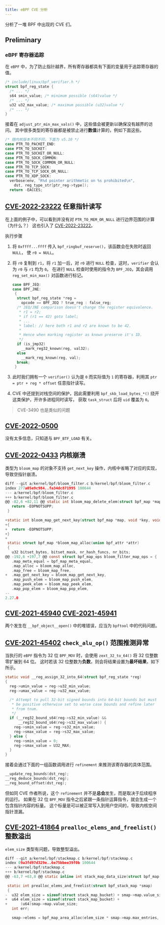 ```yaml
---
title: eBPF CVE 分析
---
```


分析了一堆 BPF 中出现的 CVE 们。

## Preliminary

### eBPF 寄存器追踪

在 `eBPF` 中，为了防止指针越界，所有寄存器都具有下面的变量用于追踪寄存器的值。

```c
/* include/linux/bpf_verifier.h */
struct bpf_reg_state {
  /* ... */
  s64 smin_value; /* minimum possible (s64)value */
  /* ... */
  u32 u32_max_value; /* maximum possible (u32)value */
  /* ... */
}
```

接着在 `adjust_ptr_min_max_vals()` 中，这些值会被更新以确保没有越界的访问。
其中很多类型的寄存器都是被禁止进行**数值**计算的，例如下面这些。

```c
/* 随内核版本不同不同，下面为 v5.10 */
case PTR_TO_PACKET_END:
case PTR_TO_SOCKET:
case PTR_TO_SOCKET_OR_NULL:
case PTR_TO_SOCK_COMMON:
case PTR_TO_SOCK_COMMON_OR_NULL:
case PTR_TO_TCP_SOCK:
case PTR_TO_TCP_SOCK_OR_NULL:
case PTR_TO_XDP_SOCK:
  verbose(env, "R%d pointer arithmetic on %s prohibited\n",
    dst, reg_type_str[ptr_reg->type]);
  return -EACCES;
```

## [CVE-2022-23222](https://www.openwall.com/lists/oss-security/2022/01/18/2) 任意指针读写

在上面的例子中，可以看到并没有对 `PTR_TO_MEM_OR_NULL` 进行边界范围的计算（为什么？）
这也引入了 [CVE-2022-23222](https://www.openwall.com/lists/oss-security/2022/01/18/2)。

执行步骤

1. 将 `0xffff...ffff` 传入 `bpf_ringbuf_reserve()`，该函数会在失败时返回 `NULL`，
使 `r0 = NULL`。
2. 将 `r0` 复制到 `r1`，将 `r1` 加一后，对 `r0` 进行 `NULL` 检查，这时，`verifier`
    会认为 `r0` 与 `r1` 均为 `0`。
    在进行 `NULL` 检查时使用的指令为 `BPF_JEQ`，其会调用 `reg_set_min_max()` 对函数进行标记。

    ```c
    case BPF_JEQ:
    case BPF_JNE:
     {
      struct bpf_reg_state *reg =
        opcode == BPF_JEQ ? true_reg : false_reg;
      /* JEQ/JNE comparison doesn't change the register equivalence.
       * r1 = r2;
       * if (r1 == 42) goto label;
       * ...
       * label: // here both r1 and r2 are known to be 42.
       *
       * Hence when marking register as known preserve it's ID.
       */
      if (is_jmp32)
        __mark_reg32_known(reg, val32);
      else
        __mark_reg_known(reg, val);
      break;
     }
     ```

3. 此时我们拥有一个 `verifier()` 认为是 `0` 而实际值为 `1` 的寄存器，利用其 `ptr = ptr + reg * offset`
    任意指针读写。
4. CVE 中还提到对栈空间的保护，因此需要利用 `bpf_skb_load_bytes_*()` 绕开这类保护，开许多进程同时读写，
    获取 `task_struct` 后将 `uid` 覆盖为 `0`。

> CVE-3490 也是类似的问题

## [CVE-2022-0500](https://cve.mitre.org/cgi-bin/cvename.cgi?name=CVE-2022-0500)

没有太多信息，只知道与 `BPF_BTF_LOAD` 有关。

## [CVE-2022-0433](https://cve.mitre.org/cgi-bin/cvename.cgi?name=CVE-2022-0433) 内核崩溃

类型为 `bloom_map` 的对象不支持 `get_next_key` 操作，内核中省略了对应的实现，导致空指针崩溃。

```c
diff --git a/kernel/bpf/bloom_filter.c b/kernel/bpf/bloom_filter.c
index 277a05e9c984..fa34dc871995 100644
--- a/kernel/bpf/bloom_filter.c
+++ b/kernel/bpf/bloom_filter.c
@@ -82,6 +82,11 @@ static int bloom_map_delete_elem(struct bpf_map *map, void *value)
   return -EOPNOTSUPP;
 }
 
+static int bloom_map_get_next_key(struct bpf_map *map, void *key, void *next_key)
+{
+  return -EOPNOTSUPP;
+}
+
 static struct bpf_map *bloom_map_alloc(union bpf_attr *attr)
 {
   u32 bitset_bytes, bitset_mask, nr_hash_funcs, nr_bits;
@@ -192,6 +197,7 @@ const struct bpf_map_ops bloom_filter_map_ops = {
   .map_meta_equal = bpf_map_meta_equal,
   .map_alloc = bloom_map_alloc,
   .map_free = bloom_map_free,
+  .map_get_next_key = bloom_map_get_next_key,
   .map_push_elem = bloom_map_push_elem,
   .map_peek_elem = bloom_map_peek_elem,
   .map_pop_elem = bloom_map_pop_elem,
-- 
2.27.0
```

## [CVE-2021-45940](https://cve.mitre.org/cgi-bin/cvename.cgi?name=CVE-2021-45940) [CVE-2021-45941](https://cve.mitre.org/cgi-bin/cvename.cgi?name=CVE-2021-45941)

两个发生在 `__bpf_object__open()` 中的堆错误，应当为 `bpftool` 中的代码问题。

## [CVE-2021-45402](https://cve.mitre.org/cgi-bin/cvename.cgi?name=CVE-2021-45402) `check_alu_op()` 范围推测异常

当执行的 `eBPF` 指令为 32 位 `BPF_MOV` 时，会使用 `zext_32_to_64()` 将 32 位整数零扩展到 64 位。
这时若该 32 位整数为**负数**，则会将结果设置为**最坏结果**，如下所示。

```c
static void __reg_assign_32_into_64(struct bpf_reg_state *reg)
{
  reg->umin_value = reg->u32_min_value;
  reg->umax_value = reg->u32_max_value;

  /* Attempt to pull 32-bit signed bounds into 64-bit bounds but must
   * be positive otherwise set to worse case bounds and refine later
   * from tnum.
   */
  if (__reg32_bound_s64(reg->s32_min_value) &&
      __reg32_bound_s64(reg->s32_max_value)) {
    reg->smin_value = reg->s32_min_value;
    reg->smax_value = reg->s32_max_value;
  } else {
    reg->smin_value = 0;
    reg->smax_value = U32_MAX;
  }
}
```

接着会通过下面的一组函数调用进行 `refinement` 来推测该寄存器的具体范围。

```c
__update_reg_bounds(dst_reg);
__reg_deduce_bounds(dst_reg);
__reg_bound_offset(dst_reg);
```

但如同 CVE 作者所说，这个 `refinement` 并不是**总会**发生，而是取决于后续程序的运行。
如果在 32 位 `BPF_MOV` 指令之后紧跟一条指针运算指令，就会生成一个包含指针内容的标量。
这个标量是可以被正常写入到用户空间的，导致内核空间指针泄漏。

## [CVE-2021-41864](https://cve.mitre.org/cgi-bin/cvename.cgi?name=CVE-2021-41864) `prealloc_elems_and_freelist()` 整数溢出

`elem_size` 类型有问题，导致整型溢出。

```c
diff --git a/kernel/bpf/stackmap.c b/kernel/bpf/stackmap.c
index 09a3fd97d329e..6e75bbee39f0b 100644
--- a/kernel/bpf/stackmap.c
+++ b/kernel/bpf/stackmap.c
@@ -63,7 +63,8 @@ static inline int stack_map_data_size(struct bpf_map *map)
 
 static int prealloc_elems_and_freelist(struct bpf_stack_map *smap)
 {
-  u32 elem_size = sizeof(struct stack_map_bucket) + smap->map.value_size;
+  u64 elem_size = sizeof(struct stack_map_bucket) +
+      (u64)smap->map.value_size;
   int err;
 
   smap->elems = bpf_map_area_alloc(elem_size * smap->map.max_entries,
```
